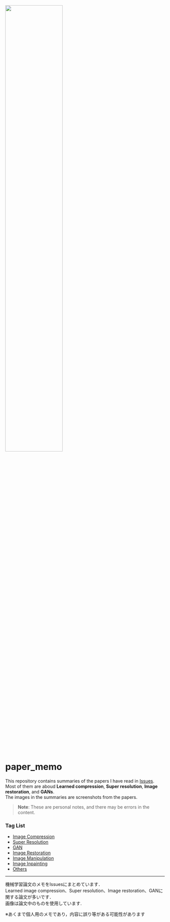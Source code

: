 <img src=https://github.com/iwa-shi/paper_memo/assets/46859277/dd06b4cc-42d0-424a-98ed-224cc0e19115 width="60%" />

# paper_memo
This repository contains summaries of the papers I have read in [Issues](https://github.com/iwa-shi/paper_memo/issues?q=is%3Aissue+is%3Aopen+).  
Most of them are aboud **Learned compression**, **Super resolution**, **Image restoration**, and **GANs**.  
The images in the summaries are screenshots from the papers.    


> **Note**: These are personal notes, and there may be errors in the content.

### Tag List
- [Image Compression](https://github.com/iwa-shi/paper_memo/issues?q=is%3Aissue+is%3Aopen+label%3Aimage-compression)
- [Super Resolution](https://github.com/iwa-shi/paper_memo/issues?q=is%3Aissue+is%3Aopen+label%3Asuper-resolution)
- [GAN](https://github.com/iwa-shi/paper_memo/issues?q=is%3Aissue+is%3Aopen+label%3AGAN)
- [Image Restoration](https://github.com/iwa-shi/paper_memo/issues?q=is%3Aissue+is%3Aopen+label%3Aimage-restoration)
- [Image Manipulation](https://github.com/iwa-shi/paper_memo/issues?q=is%3Aissue+is%3Aopen+label%3Aimage-manipulation)
- [Image Inpainting](https://github.com/iwa-shi/paper_memo/issues?q=is%3Aissue+is%3Aopen+label%3Aimage-inpainting)
- [Others](https://github.com/iwa-shi/paper_memo/issues?q=is%3Aissue+is%3Aopen+label%3Aothers)

---

機械学習論文のメモをIssuesにまとめています．  
Learned image compression、Super resolution、Image restoration、GANに関する論文が多いです．  
画像は論文中のものを使用しています.    

※あくまで個人用のメモであり，内容に誤り等がある可能性があります
